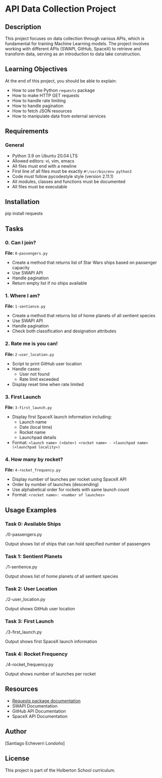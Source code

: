 # API Data Collection Project

## Description
This project focuses on data collection through various APIs, which is fundamental for training Machine Learning models. The project involves working with different APIs (SWAPI, GitHub, SpaceX) to retrieve and transform data, serving as an introduction to data lake construction.

## Learning Objectives
At the end of this project, you should be able to explain:
- How to use the Python `requests` package
- How to make HTTP GET requests
- How to handle rate limiting
- How to handle pagination
- How to fetch JSON resources
- How to manipulate data from external services

## Requirements
### General
- Python 3.9 on Ubuntu 20.04 LTS
- Allowed editors: vi, vim, emacs
- All files must end with a newline
- First line of all files must be exactly `#!/usr/bin/env python3`
- Code must follow pycodestyle style (version 2.11.1)
- All modules, classes and functions must be documented
- All files must be executable

## Installation

pip install requests

## Tasks

### 0. Can I join?
**File:** `0-passengers.py`
- Create a method that returns list of Star Wars ships based on passenger capacity
- Use SWAPI API
- Handle pagination
- Return empty list if no ships available

### 1. Where I am?
**File:** `1-sentience.py`
- Create a method that returns list of home planets of all sentient species
- Use SWAPI API
- Handle pagination
- Check both classification and designation attributes

### 2. Rate me is you can!
**File:** `2-user_location.py`
- Script to print GitHub user location
- Handle cases:
  - User not found
  - Rate limit exceeded
- Display reset time when rate limited

### 3. First Launch
**File:** `3-first_launch.py`
- Display first SpaceX launch information including:
  - Launch name
  - Date (local time)
  - Rocket name
  - Launchpad details
- Format: `<launch name> (<date>) <rocket name> - <launchpad name> (<launchpad locality>)`

### 4. How many by rocket?
**File:** `4-rocket_frequency.py`
- Display number of launches per rocket using SpaceX API
- Order by number of launches (descending)
- Use alphabetical order for rockets with same launch count
- Format: `<rocket name>: <number of launches>`

## Usage Examples

### Task 0: Available Ships
./0-passengers.py

Output shows list of ships that can hold specified number of passengers

### Task 1: Sentient Planets
./1-sentience.py

Output shows list of home planets of all sentient species

### Task 2: User Location
./2-user_location.py

Output shows GitHub user location

### Task 3: First Launch
./3-first_launch.py

Output shows first SpaceX launch information

### Task 4: Rocket Frequency
./4-rocket_frequency.py

Output shows number of launches per rocket

## Resources
- [Requests package documentation](https://docs.python-requests.org/en/latest/)
- SWAPI Documentation
- GitHub API Documentation
- SpaceX API Documentation

## Author
[Santiago Echeverri Londoño]

## License
This project is part of the Holberton School curriculum.
